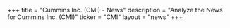 +++
title = "Cummins Inc. (CMI) - News"
description = "Analyze the News for Cummins Inc. (CMI)"
ticker = "CMI"
layout = "news"
+++


